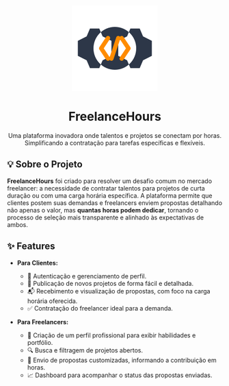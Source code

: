 <p align="center">
  <a href="#" title="FreelanceHours">
    <img src=".github/logo.svg" width="200" alt="FreelanceHours Logo">
  </a>
</p>

<h1 align="center">
  FreelanceHours
</h1>

<p align="center">
  Uma plataforma inovadora onde talentos e projetos se conectam por horas. Simplificando a contratação para tarefas específicas e flexíveis.
</p>


## 💡 Sobre o Projeto

**FreelanceHours** foi criado para resolver um desafio comum no mercado freelancer: a necessidade de contratar talentos para projetos de curta duração ou com uma carga horária específica. A plataforma permite que clientes postem suas demandas e freelancers enviem propostas detalhando não apenas o valor, mas **quantas horas podem dedicar**, tornando o processo de seleção mais transparente e alinhado às expectativas de ambos.


## ✨ Features

-   **Para Clientes:**
    -   👤 Autenticação e gerenciamento de perfil.
    -   📝 Publicação de novos projetos de forma fácil e detalhada.
    -   📬 Recebimento e visualização de propostas, com foco na carga horária oferecida.
    -   ✅ Contratação do freelancer ideal para a demanda.

-   **Para Freelancers:**
    -   👤 Criação de um perfil profissional para exibir habilidades e portfólio.
    -   🔍 Busca e filtragem de projetos abertos.
    -   📄 Envio de propostas customizadas, informando a contribuição em horas.
    -   📈 Dashboard para acompanhar o status das propostas enviadas.
